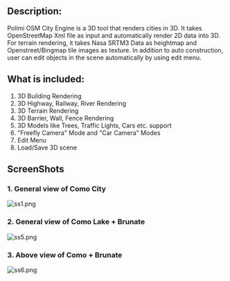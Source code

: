## Description: ##

Polimi OSM City Engine is a 3D tool that renders cities in 3D. It takes OpenStreetMap Xml file as input and automatically render 2D data into 3D. For terrain rendering, it takes Nasa SRTM3 Data as heightmap and Openstreet/Bingmap tile images as texture. In addition to auto construction, user can edit objects in the scene automatically by using edit menu.

## What is included: ##
1. 3D Building Rendering
2. 3D Highway, Railway, River Rendering
3. 3D Terrain Rendering
4. 3D Barrier, Wall, Fence Rendering
5. 3D Models like Trees, Traffic Lights, Cars etc. support
6. "Freefly Camera" Mode and  "Car Camera" Modes
7. Edit Menu
8. Load/Save 3D scene

## ScreenShots ##

### 1. General view of Como City ###
![ss1.png](https://bitbucket.org/repo/nrop7k/images/732983461-ss1.png)

### 2. General view of Como Lake + Brunate ###
![ss5.png](https://bitbucket.org/repo/nrop7k/images/3428954704-ss5.png)

### 3. Above view of Como + Brunate ###
![ss6.png](https://bitbucket.org/repo/nrop7k/images/2707091139-ss6.png)
